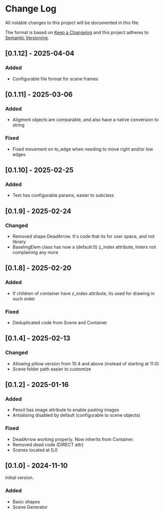 # Change Log
All notable changes to this project will be documented in this file.

The format is based on [Keep a Changelog](http://keepachangelog.com/)
and this project adheres to [Semantic Versioning](http://semver.org/).

## [0.1.12] - 2025-04-04

### Added

  - Configurable file format for scene frames

## [0.1.11] - 2025-03-06

### Added

  - Aligment objects are comparable, and also have a native conversion to string

### Fixed

  - Fixed movement on to_edge when needing to move right and/or low edges

## [0.1.10] - 2025-02-25

### Added

  - Text has configurable params, easier to subclass


## [0.1.9] - 2025-02-24

### Changed

  - Removed shape DeadArrow. It's code that its for user space, and not library
  - BaseImgElem class has now a (default:0) z_index attribute, linters not complaining any more

## [0.1.8] - 2025-02-20

### Added

  - If children of container have z_index attribute, its used for drawing in such order

### Fixed
  - Deduplicated code from Scene and Container

## [0.1.4] - 2025-02-13

### Changed

  - Allowing pillow version from 10.4 and above (instead of starting at 11.0)
  - Scene folder path easier to customize

## [0.1.2] - 2025-01-16

### Added

  - Pencil has image attribute to enable pasting images
  - Antialising disabled by default (configurable to scene objects)

### Fixed

  - DeadArrow working properly. Now inherits from Container.
  - Removed dead code (DIRECT attr)
  - Scenes located at 0,0

## [0.1.0] - 2024-11-10

Initial version.

### Added
  - Basic shapes
  - Scene Generator
